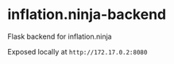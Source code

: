 # inflation.ninja-backend
Flask backend for inflation.ninja

Exposed locally at `http://172.17.0.2:8080`